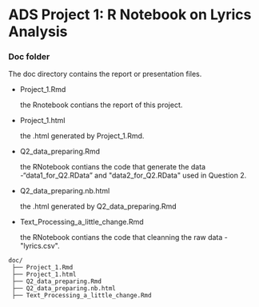 # ADS Project 1:  R Notebook on Lyrics Analysis

### Doc folder

The doc directory contains the report or presentation files. 

+ Project_1.Rmd

    the Rnotebook contians the report of this project.
    
+ Project_1.html 

    the .html generated by Project_1.Rmd.

+ Q2_data_preparing.Rmd

    the RNotebook contians the code that generate the data -“data1_for_Q2.RData” and "data2_for_Q2.RData" used in Question 2.
    
+ Q2_data_preparing.nb.html 

    the .html generated by Q2_data_preparing.Rmd
    
+ Text_Processing_a_little_change.Rmd

    the RNotebook contians the code that cleanning the raw data -"lyrics.csv".

```
doc/
 ├── Project_1.Rmd
 ├── Project_1.html
 ├── Q2_data_preparing.Rmd
 ├── Q2_data_preparing.nb.html
 ├── Text_Processing_a_little_change.Rmd
```
